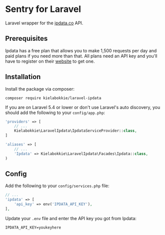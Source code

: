 # Sentry for Laravel

Laravel wrapper for the [ipdata.co](https://ipdata.co) API.

## Prerequisites

Ipdata has a free plan that allows you to make 1,500 requests per day and paid plans if you need more than that. All plans need an API key and you'll have to register on their [website](https://ipdata.co/pricing.html) to get one.

## Installation

Install the package via composer:

    composer require kielabokkie/laravel-ipdata

If you are on Laravel 5.4 or lower or don't use Laravel's auto discovery, you should add the following to your `config/app.php`:

```php
'providers' => [
    // ...
    Kielabokkie\LaravelIpdata\IpdataServiceProvider::class,
]

'aliases' => [
    // ...
    'Ipdata' => Kielabokkie\LaravelIpdata\Facades\Ipdata::class,
)
```

## Config

Add the following to your `config/services.php` file:

```php
// ...
'ipdata' => [
    'api_key' => env('IPDATA_API_KEY'),
],
```

Update your `.env` file and enter the API key you got from Ipdata:

```
IPDATA_API_KEY=youkeyhere
```
